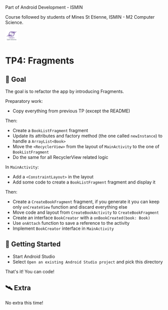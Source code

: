 Part of Android Development - ISMIN

Course followed by students of Mines St Etienne, ISMIN - M2 Computer Science.

[![Mines St Etienne](./logo.png)](https://www.mines-stetienne.fr/)

# TP4: Fragments

## 📝 Goal

The goal is to refactor the app by introducing Fragments.

Preparatory work:
- Copy everything from previous TP (except the README)

Then:
- Create a `BookListFragment` fragment
- Update its attributes and factory method (the one called `newInstance`) to handle a `ArrayList<Book>`
- Move the `<RecyclerView>` from the layout of `MainActivity` to the one of `BookListFragment`
- Do the same for all RecyclerView related logic

In `MainActivity`:
- Add a `<ConstraintLayout>` in the layout
- Add some code to create a `BookListFragment` fragment and display it

Then:
- Create a `CreateBookFragment` fragment, if you generate it you can keep only `onCreateView` function and discard everything else
- Move code and layout from `CreateBookActivity` to `CreateBookFragment`
- Create an interface `BookCreator` with a `onBookCreated(book: Book)`
- Use `onAttach` function to save a reference to the activity
- Implement `BookCreator` interface in `MainActivity`

## 🚀 Getting Started

- Start Android Studio
- Select `Open an existing Android Studio project` and pick this directory

That's it! You can code!

## 🛰 Extra

No extra this time!